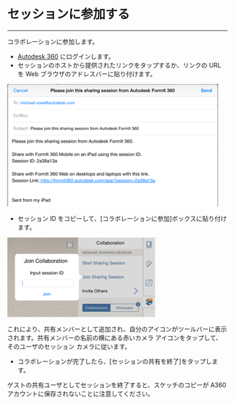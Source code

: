 

# セッションに参加する

---

コラボレーションに参加します。

* [Autodesk 360](https://360.autodesk.com) にログインします。
* セッションのホストから提供されたリンクをタップするか、リンクの URL を Web ブラウザのアドレスバーに貼り付けます。

![](Images/GUID-B05FA4C7-D9E4-4D16-AAE3-9F8E77BB03A5-low.png)

* セッション ID をコピーして、[コラボレーションに参加]ボックスに貼り付けます。

![](Images/GUID-15C28F8C-F7A1-46DE-B421-488A282CF466-low.png)

これにより、共有メンバーとして追加され、自分のアイコンがツールバーに表示されます。共有メンバーの名前の横にある赤いカメラ アイコンをタップして、そのユーザのセッション カメラに従います。

* コラボレーションが完了したら、[セッションの共有を終了]をタップします。

ゲストの共有ユーザとしてセッションを終了すると、スケッチのコピーが A360 アカウントに保存されないことに注意してください。

